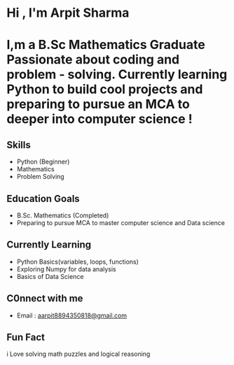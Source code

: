 # Hi , I'm Arpit Sharma 

# I,m a B.Sc Mathematics Graduate Passionate about coding and problem - solving. Currently learning Python to build cool projects and preparing to pursue an MCA to deeper into computer science !

## Skills
- Python (Beginner)
- Mathematics
- Problem Solving

## Education Goals
- B.Sc. Mathematics (Completed)
- Preparing to pursue MCA to master computer science and Data science

## Currently Learning
- Python Basics(variables, loops, functions)
- Exploring Numpy for data analysis
- Basics of Data Science

## C0nnect with me
- Email : aarpit8894350818@gmail.com

## Fun Fact
i Love solving math puzzles and logical reasoning

